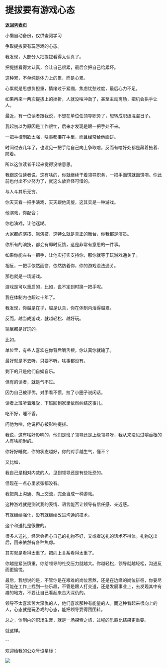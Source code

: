 # 提拔要有游戏心态

[**返回列表页**](/gzh/费曼的小茶馆)

小懒自动备份，仅供查阅学习

争取提拔要有玩游戏的心态。

我发现，大部分人把提拔看得太认真了。

把提拔看得太认真，会让自己很累，最后会把自己给累坏。

这种累，不单纯是体力上的累，而是心累。

心累就是思想负担重，情绪过于紧绷，焦虑忧愁过度，最后心力不足。

如果再来一两次提拔上的挫折，人就没啥冲劲了，甚至主动离场，把机会拱手让人。

最近，有一位读者跟我说，不想在单位任领导职务了，想转成职级混混日子。

我起初以为原因是工作很忙，后来才发现是跟一把手处不来。  

一把手控制欲太强，啥事都攥在手里，而且经常给他画饼。

时间过去几年了，也没见一把手给自己向上争取啥，反而有啥好处都是藏着掖着、防着。

所以这位读者干起来觉得没啥意思。

我跟这位读者说，这有啥的，你就继续干着领导职务，一把手画饼就画饼呗。你此前也付出不少努力了，就这么放弃怪可惜的。  

与人斗其乐无穷。

你天天看一把手演戏，天天跟他周旋，这其实是一种游戏。  

他演戏，你配合；

你也演戏，让他迷糊。  

大家都练演技、飙演技，这特么就是真正的舞台，你我都是演员。  

你所有的演技，都会有即时反馈，这是非常有意思的一件事。  

如果你能左右一把手，让他实打实支持你，那你就等于玩游戏通关了。

相反，一把手依然画饼，依然防着你，你的游戏没法通关。

那也就是一场游戏。

游戏是可以重启的，比如，说不定到时换一把手呢。

我在体制内也超过十年了。  

我发现，你越是在乎，越是认真，你在体制内活得越累。  

反而，越当成游戏，就越轻松、越好玩。

输赢都是好玩的。

比如，

单位里，有些人喜欢在你背后嚼舌根，你认真你就输了。  

最好就是不去听，只要不听，啥事都没有。

剩下的只是他们自娱自乐。  

但有的读者，就是气不过。

因为自己被评优，对手看不惯，拉了小圈子说闲话。

读者上班听着难受，下班回到家里依然纠结这事儿。  

吃不好，睡不香。  

问他为啥，他说担心被影响提拔。  

我说，这有啥好影响的，他们是班子领导还是上级领导呀，我从来没见过嚼舌根的人有啥能耐的。

你好好睡觉，你的状态越好，你的对手越生气，懂不？  

又比如，  

我自己是相对内敛的人，见到领导还是有些社恐的。

但现在一点心里紧张都没有。

我把向上沟通、向上交流，完全当成一种游戏。

这种游戏就是测试我的表情、语言能否让领导有信任感、亲近感。

有就继续强化，没有就继续改进沟通的技术。

这个和送礼是很像的。  

很多人送礼，经常会担心自己的礼物不好，又或者送礼的话术不得体。礼物送出后，回来依然有各种焦虑。  

其实就是看得太重了。把向上关系看得太重了。

你越是紧张慎重，你给领导的社交压力就越大。你越轻松，领导就越轻松，沟通反而更愉悦。

最后，我想说的是，不管你是在艰难的岗位苦熬，还是在边缘的岗位徘徊，你要尽可能在工作上找到一些乐趣，不管是跟人打交道，还是发展事业上，去发现其中有趣的地方。不要让自己看起来苦大深仇的。

领导不太喜欢苦大深仇的人，他们喜欢那种有能量的人。而这种看起来很向上的人，心态就是玩游戏的心态，能把领导耍得团团转。

总之，体制内的职场生涯，就是一场探索之旅，过程的乐趣比结果更重要。

就这样。

\--  

欢迎给我的公众号设星标：  

![](https://mmbiz.qpic.cn/mmbiz_jpg/4ufdCXwkRAod3AMxVicia6Yyhr184eMJXv2rlXMhia5o7YMc9J6tJ7vjb4ia0hgwBJCbaLQERrBzOTaQqS14KQukaA/640?wx_fmt=jpeg&from;=appmsg)


